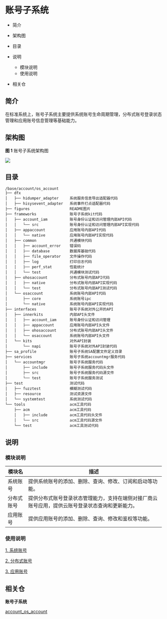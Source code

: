# 账号子系统

-   简介
-   架构图
-   目录
-   说明
    -   模块说明
    -   使用说明

-   相关仓

## 简介

在标准系统上，账号子系统主要提供系统账号生命周期管理，分布式账号登录状态管理和应用账号信息管理等基础能力。

## 架构图

**图 1**  账号子系统架构图


![](figures/zh-cn_image_account_struct.png)

## 目录

```
/base/account/os_account
├── dfx                      
│   ├── hidumper_adapter     系统服务信息导出适配器代码          
│   ├── hisysevent_adapter   系统事件打点适配器代码          
├── figures                  README图片
├── frameworks               账号子系统kit代码
│   ├── account_iam          账号身份认证和访问管理内部API代码
│   │   └── src              账号身份认证和访问管理内部API实现代码          
│   ├── appaccount           应用账号内部API代码
│   │   └── native           应用账号内部API实现代码
│   ├── common               共通模块代码
│   │   ├── account_error    错误码
│   │   ├── database         数据库基础代码
│   │   ├── file_operator    文件操作代码
│   │   ├── log              打印日志代码
│   │   ├── perf_stat        性能统计
│   │   └── test             共通模块测试代码
│   ├── ohosaccount          分布式账号内部API代码
│   │   ├── native           分布式账号内部API实现代码
│   │   └── test             分布式账号内部API测试代码
│   └── osaccount            系统账号内部API代码
│       ├── core             系统账号ipc
│       └── native           系统账号内部API实现代码
├── interfaces               账号子系统对外公开的API
│   ├── innerkits            内部API头文件
│   │   ├── account_iam      账号身份认证和访问管理
│   │   ├── appaccount       应用账号内部API头文件
│   │   ├── ohosaccount      分布式账号内部API头文件
│   │   └── osaccount        系统账号内部API头文件
│   └── kits                 对外API封装
│       └── napi             账号子系统对外API封装代码
├── sa_profile               账号子系统SA配置文件定义目录
├── services                 账号子系统accountmgr服务代码
│   └── accountmgr           账号子系统服务代码
│       ├── include          账号子系统服务代码头文件
│       ├── src              账号子系统服务代码源文件
│       └── test             账号子系统服务测试
├── test                     测试代码
│   ├── fuzztest             模糊测试代码
│   ├── resource             测试资源文件
│   └── systemtest           系统测试代码
└── tools                    acm工具代码
    ├── acm                  acm工具代码
    │   ├── include          acm工具代码头文件
    │   └── src              acm工具代码源文件
    └── test                 acm工具测试代码
```

## 说明

### 模块说明
|**模块名**  |**描述**    |
|---|---|
|系统账号 |提供系统账号的添加、删除、查询、修改、订阅和启动等功能。 |
|分布式账号 |提供分布式账号登录状态管理能力，支持在端侧对接厂商云账号应用，提供云账号登录状态查询和更新能力。 |
|应用账号 |提供应用账号的添加、删除、查询、修改和鉴权等功能。 |

### 使用说明

[1. 系统账号](https://gitee.com/openharmony/docs/blob/master/zh-cn/application-dev/reference/apis-basic-services-kit/js-apis-osAccount.md)

[2. 分布式账号](https://gitee.com/openharmony/docs/blob/master/zh-cn/application-dev/reference/apis-basic-services-kit/js-apis-distributed-account.md)

[3. 应用账号](https://gitee.com/openharmony/docs/blob/master/zh-cn/application-dev/reference/apis-basic-services-kit/js-apis-appAccount.md)

## 相关仓

**账号子系统**

[account_os_account](https://gitee.com/openharmony/account_os_account)

